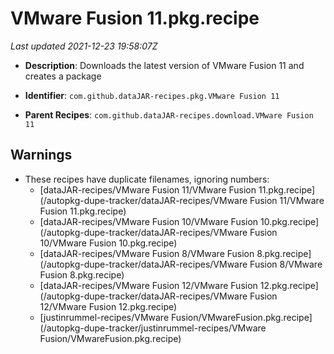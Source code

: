 # VMware Fusion 11.pkg.recipe

_Last updated 2021-12-23 19:58:07Z_

- **Description**: Downloads the latest version of VMware Fusion 11 and creates a package

- **Identifier**: `com.github.dataJAR-recipes.pkg.VMware Fusion 11`

- **Parent Recipes**: `com.github.dataJAR-recipes.download.VMware Fusion 11`

## Warnings

- These recipes have duplicate filenames, ignoring numbers:
    - [dataJAR-recipes/VMware Fusion 11/VMware Fusion 11.pkg.recipe](/autopkg-dupe-tracker/dataJAR-recipes/VMware Fusion 11/VMware Fusion 11.pkg.recipe)
    - [dataJAR-recipes/VMware Fusion 10/VMware Fusion 10.pkg.recipe](/autopkg-dupe-tracker/dataJAR-recipes/VMware Fusion 10/VMware Fusion 10.pkg.recipe)
    - [dataJAR-recipes/VMware Fusion 8/VMware Fusion 8.pkg.recipe](/autopkg-dupe-tracker/dataJAR-recipes/VMware Fusion 8/VMware Fusion 8.pkg.recipe)
    - [dataJAR-recipes/VMware Fusion 12/VMware Fusion 12.pkg.recipe](/autopkg-dupe-tracker/dataJAR-recipes/VMware Fusion 12/VMware Fusion 12.pkg.recipe)
    - [justinrummel-recipes/VMware Fusion/VMwareFusion.pkg.recipe](/autopkg-dupe-tracker/justinrummel-recipes/VMware Fusion/VMwareFusion.pkg.recipe)